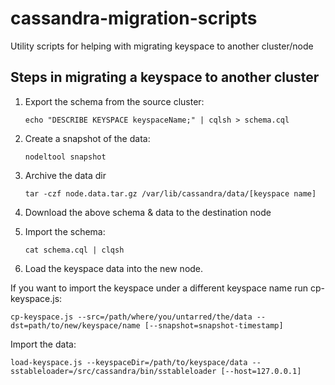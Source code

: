 # cassandra-migration-scripts
Utility scripts for helping with migrating keyspace to another cluster/node

## Steps in migrating a keyspace to another cluster
1. Export the schema from the source cluster:
    
    `echo "DESCRIBE KEYSPACE keyspaceName;" | cqlsh > schema.cql`

2. Create a snapshot of the data:

    `nodeltool snapshot`

3. Archive the data dir

    `tar -czf node.data.tar.gz /var/lib/cassandra/data/[keyspace name]`

4. Download the above schema & data to the destination node
5. Import the schema:

    `cat schema.cql | clqsh`

6. Load the keyspace data into the new node.

If you want to import the keyspace under a different keyspace name run cp-keyspace.js: 

    cp-keyspace.js --src=/path/where/you/untarred/the/data --dst=path/to/new/keyspace/name [--snapshot=snapshot-timestamp]

Import the data: 

    load-keyspace.js --keyspaceDir=/path/to/keyspace/data --sstableloader=/src/cassandra/bin/sstableloader [--host=127.0.0.1]
